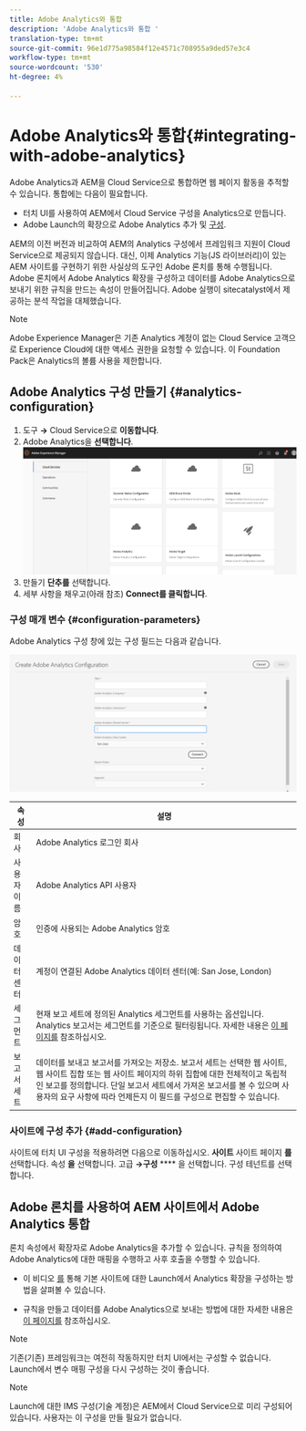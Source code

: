 ```yaml
---
title: Adobe Analytics와 통합
description: 'Adobe Analytics와 통합 '
translation-type: tm+mt
source-git-commit: 96e1d775a98584f12e4571c708955a9ded57e3c4
workflow-type: tm+mt
source-wordcount: '530'
ht-degree: 4%

---
```



# Adobe Analytics와 통합{#integrating-with-adobe-analytics}

Adobe Analytics과 AEM을 Cloud Service으로 통합하면 웹 페이지 활동을 추적할 수 있습니다. 통합에는 다음이 필요합니다.

* 터치 UI를 사용하여 AEM에서 Cloud Service 구성을 Analytics으로 만듭니다.
* Adobe Launch의 확장으로 Adobe Analytics 추가 및 [구성](https://docs.adobe.com/content/help/en/launch/using/intro/get-started/quick-start.html).

AEM의 이전 버전과 비교하여 AEM의 Analytics 구성에서 프레임워크 지원이 Cloud Service으로 제공되지 않습니다. 대신, 이제 Analytics 기능(JS 라이브러리)이 있는 AEM 사이트를 구현하기 위한 사실상의 도구인 Adobe 론치를 통해 수행됩니다. Adobe 론치에서 Adobe Analytics 확장을 구성하고 데이터를 Adobe Analytics으로 보내기 위한 규칙을 만드는 속성이 만들어집니다. Adobe 실행이 sitecatalyst에서 제공하는 분석 작업을 대체했습니다.

>[!NOTE]
>
>Adobe Experience Manager은 기존 Analytics 계정이 없는 Cloud Service 고객으로 Experience Cloud에 대한 액세스 권한을 요청할 수 있습니다. 이 Foundation Pack은 Analytics의 볼륨 사용을 제한합니다.

## Adobe Analytics 구성 만들기 {#analytics-configuration}

1. 도구 **→** Cloud Service으로 **이동합니다**.
2. Adobe Analytics을 **선택합니다**.
   ![Adobe Analytics](assets/analytics_screen2.png "창Adobe Analytics 창")
3. 만들기 **단추를** 선택합니다.
4. 세부 사항을 채우고(아래 참조) **Connect를 클릭합니다**.

### 구성 매개 변수 {#configuration-parameters}

Adobe Analytics 구성 창에 있는 구성 필드는 다음과 같습니다.

![구성](assets/properties_field1.png "매개 변수구성 매개 변수")

| 속성 | 설명 |
|---|---|
| 회사 | Adobe Analytics 로그인 회사 |
| 사용자 이름 | Adobe Analytics API 사용자 |
| 암호 | 인증에 사용되는 Adobe Analytics 암호 |
| 데이터 센터 | 계정이 연결된 Adobe Analytics 데이터 센터(예: San Jose, London) |
| 세그먼트 | 현재 보고 세트에 정의된 Analytics 세그먼트를 사용하는 옵션입니다. Analytics 보고서는 세그먼트를 기준으로 필터링됩니다. 자세한 내용은 [이 페이지를](https://docs.adobe.com/content/help/en/analytics/components/segmentation/seg-overview.html) 참조하십시오. |
| 보고서 세트 | 데이터를 보내고 보고서를 가져오는 저장소. 보고서 세트는 선택한 웹 사이트, 웹 사이트 집합 또는 웹 사이트 페이지의 하위 집합에 대한 전체적이고 독립적인 보고를 정의합니다. 단일 보고서 세트에서 가져온 보고서를 볼 수 있으며 사용자의 요구 사항에 따라 언제든지 이 필드를 구성으로 편집할 수 있습니다. |

### 사이트에 구성 추가 {#add-configuration}

사이트에 터치 UI 구성을 적용하려면 다음으로 이동하십시오. **사이트** 사이트 페이지 **를** 선택합니다. 속성 **을** 선택합니다. 고급 **→구성** **** 을 선택합니다. 구성 테넌트를 선택합니다.

## Adobe 론치를 사용하여 AEM 사이트에서 Adobe Analytics 통합

론치 속성에서 확장자로 Adobe Analytics을 추가할 수 있습니다. 규칙을 정의하여 Adobe Analytics에 대한 매핑을 수행하고 사후 호출을 수행할 수 있습니다.

* 이 비디오 [를](https://docs.adobe.com/content/help/en/analytics-learn/tutorials/implementation/via-adobe-launch/basic-configuration-of-the-analytics-launch-extension.html) 통해 기본 사이트에 대한 Launch에서 Analytics 확장을 구성하는 방법을 살펴볼 수 있습니다.

* 규칙을 만들고 데이터를 Adobe Analytics으로 보내는 방법에 대한 자세한 내용은 [이 페이지를](https://docs.adobe.com/content/help/en/core-services-learn/implementing-in-websites-with-launch/implement-solutions/analytics.html) 참조하십시오.

>[!NOTE]
>
>기존(기존) 프레임워크는 여전히 작동하지만 터치 UI에서는 구성할 수 없습니다. Launch에서 변수 매핑 구성을 다시 구성하는 것이 좋습니다.

>[!NOTE]
>
>Launch에 대한 IMS 구성(기술 계정)은 AEM에서 Cloud Service으로 미리 구성되어 있습니다. 사용자는 이 구성을 만들 필요가 없습니다.
